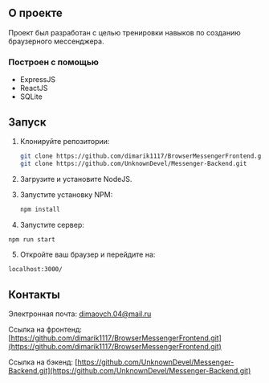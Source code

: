 ## О проекте
Проект был разработан с целью тренировки навыков по созданию браузерного мессенджера.

### Построен с помощью
* ExpressJS
* ReactJS
* SQLite

## Запуск

1. Клонируйте репозитории:
   ```sh
   git clone https://github.com/dimarik1117/BrowserMessengerFrontend.git
   git clone https://github.com/UnknownDevel/Messenger-Backend.git
   ```

2. Загрузите и установите NodeJS.

3. Запустите установку NPM:
   ```sh
   npm install
   ```

4. Запустите сервер:
  ```sh
  npm run start
  ```

5. Откройте ваш браузер и перейдите на:

  ```sh
  localhost:3000/
  ```

## Контакты

Электронная почта: dimaovch.04@mail.ru

Ссылка на фронтенд: [https://github.com/dimarik1117/BrowserMessengerFrontend.git](https://github.com/dimarik1117/BrowserMessengerFrontend.git)

Ссылка на бэкенд: [https://github.com/UnknownDevel/Messenger-Backend.git](https://github.com/UnknownDevel/Messenger-Backend.git)
